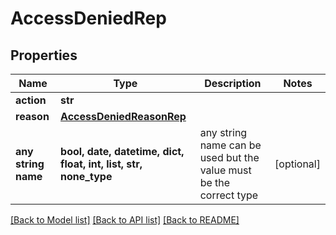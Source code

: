 # AccessDeniedRep


## Properties
Name | Type | Description | Notes
------------ | ------------- | ------------- | -------------
**action** | **str** |  | 
**reason** | [**AccessDeniedReasonRep**](AccessDeniedReasonRep.md) |  | 
**any string name** | **bool, date, datetime, dict, float, int, list, str, none_type** | any string name can be used but the value must be the correct type | [optional]

[[Back to Model list]](../README.md#documentation-for-models) [[Back to API list]](../README.md#documentation-for-api-endpoints) [[Back to README]](../README.md)



